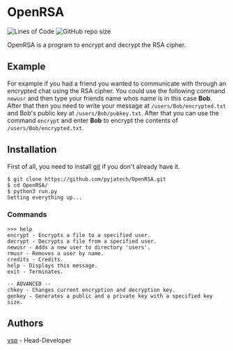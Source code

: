 # OpenRSA
![Lines of Code](https://tokei.rs/b1/github/pyjatech/OpenRSA?category=code) 
![GitHub repo size](https://img.shields.io/github/repo-size/pyjatech/OpenRSA.svg)

OpenRSA is a program to encrypt and decrypt the RSA cipher. 

## Example
For example if you had a friend you wanted to communicate with through an encrypted chat using the RSA cipher. You could use the following command `newusr` and then type your friends name whos name is in this case **Bob**. After that then you need to write your message at `/users/Bob/encrypted.txt` and Bob's public key at `/users/Bob/pubkey.txt`. After that you can use the command `encrypt` and enter **Bob** to encrypt the contents of `/users/Bob/encrypted.txt`. 

## Installation
First of all, you need to install [git](https://git-scm.com) if you don't already have it.
```
$ git clone https://github.com/pyjatech/OpenRSA.git
$ cd OpenRSA/
$ python3 run.py
Setting everything up...
```

### Commands
```
>>> help
encrypt - Encrypts a file to a specified user.
decrypt - Decrypts a file from a specified user.
newusr - Adds a new user to directory 'users'.
rmusr - Removes a user by name.
credits - Credits.
help - Displays this message.
exit - Terminates.

-- ADVANCED --
chkey - Changes current encryption and decryption key.
genkey - Generates a public and a private key with a specified key size.
```

## Authors
[vsp](https://github.com/vsp0) - Head-Developer
